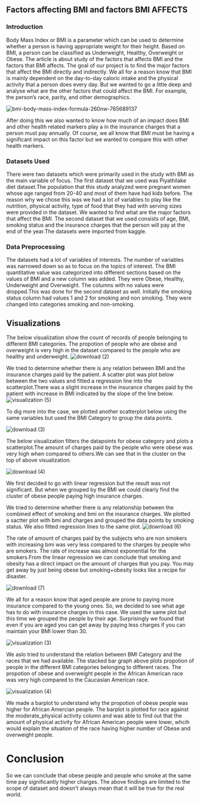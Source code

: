 

## Factors affecting BMI and factors BMI AFFECTS

### Introduction

Body Mass Index or BMI is a parameter which can be used to determine whether a person is having appropriate weight for their height. Based on BMI, a person can be classified as Underweight, Healthy, Overweight or Obese. The article is about study of  the factors that affects  BMI and the factors  that BMI affects. The goal of our project is to find the major factors that affect the BMI directly and indirectly. We all for a reason know that BMI is mainly dependent on the day-to-day caloric intake and the physical activity that a person does every day. But we wanted to go a little deep and analyse what are the other factors that could affect the BMI. For example, the person’s race, parity, and other demographics.

![bmi-body-mass-index-formula-260nw-765689137](https://user-images.githubusercontent.com/81614666/145690469-af9afed6-2202-425d-b524-db11651a3261.jpg)

After doing this we also wanted to know how much of an impact does BMI and other health related markers play a in the insurance charges that a person must pay annually. Of course, we all know that BMI must be having a significant impact on this factor but we wanted to compare this with other health markers.



### Datasets Used
There were two datasets which were primarily used in the study with  BMI as the main variable of focus. The first dataset that we used was Piyathilake diet dataset.The population that this study analyzed were pregnant women whose age ranged from 20-40 and most of them have had kids before. The reason why we chose this was we had a lot of variables to play like the nutrition, physical activity, type of food that they had with serving sizes were provided in the dataset. We wanted to find what are the major factors that affect the BMI.
The second dataset that we used consists of age, BMI, smoking status and the insurance charges that the person will pay at the end of the year.The datasets were imported from kaggle.



### Data Preprocessing
The datasets had a lot of variables of interests. The number of variables was narrowed down so as to focus on the topics of interest. The BMI quantitative value was categorized into different sections based on the values of BMI and a new column was added. They were Obese, Healthy, Underweight and Overweight. The columns with no values were dropped.This was done for the second dataset as well. Initially the smoking status column had values 1 and 2 for smoking and non smoking. They were changed into categories smoking and non-smoking.


## Visualizations
The below visualization show the count of records of people belonging to different BMI categories. The propotion of people who are obese and overweight is very high in the dataset compared to the people who are healthy and underweight.
![download (2)](https://user-images.githubusercontent.com/81614666/145688839-71b909fc-9d86-4d5e-ae40-3b79ac36ef90.png)

We tried to determine whether there is any relation between BMI and the insurance charges paid by the patient. A scatter plot was plot below between the two values and fitted a regression line into the scatterplot.There was a slight increase in the insurance charges paid by the patient with increase in BMI indicated by the slope of the line below.
![visualization (5)](https://user-images.githubusercontent.com/81614666/145688874-ce105ea5-5410-422d-bb44-99b0d8728109.png)


 To dig more into the case, we plotted another scatterplot below using the same variables but used the BMI Category to group the data points. 
 
 ![download (3)](https://user-images.githubusercontent.com/81614666/145689225-30ef5c0e-6a0c-4c72-aca9-965628e7e095.png)
 
The below visualization filters the datapoints for obese category and plots a scatterplot.The amount of charges paid by the people who were obese was very high when compared to others.We can see that in the cluster on the top of above visualization. 

 ![download (4)](https://user-images.githubusercontent.com/81614666/145688904-cec2a4ef-3385-4821-ae75-367d7cee04eb.png)
 
 We first decided to go with linear regression but the result was not significant. But when we grouped by the BMI we could clearly find the cluster of obese people paying high insurance charges.


 
 We tried to determine whether there is any relationship between the combined effect of smoking and bmi on the insurance charges. We plotted a sactter plot with bmi and charges and grouped the data points by smoking status. We also fitted regression lines to the same plot.
![download (6)](https://user-images.githubusercontent.com/81614666/145688936-799d6212-0768-4415-a037-5ff8192ded19.png)


 The  rate of amount of charges paid by the subjects who are non smokers with increasing bmi was very less compared to the charges by people who are smokers. The rate of increase was almost exponential for the smokers.From the linear regression we can conclude that smoking and obesity has a direct impact on the amount of charges that you pay. You may get away by just being obese but smoking+obesity looks like a recipe for disaster.
 
 ![download (7)](https://user-images.githubusercontent.com/81614666/145690714-31ddc9fd-f5e4-4243-9695-27d6a3137cde.png)
 
 We all for a reason know that aged people are prone to paying more insurance compared to the young ones. So, we decided to see what age has to do with insurance charges in this case. We used the same plot but this time we grouped the people by their age. Surprisingly we found that even if you are aged you can get away by paying less charges if you can maintain your BMI lower than 30. 

 



![visualization (3)](https://user-images.githubusercontent.com/81614666/145689002-eac0ae70-92c5-4238-8768-91b5c2053b9b.png)
 
 We aslo tried to understand the relation between BMI Category and the races that we had available. The stacked bar graph above plots propotion of people in the different  BMI categories belonging to different races. The propotion of obese and overweight people in the African American race was very high compared to the Caucasian American race.
 
 ![visualization (4)](https://user-images.githubusercontent.com/81614666/145689558-2d14499f-5c35-48bd-9ade-2ed8cadc0122.png)
 
 We made a barplot to understand why the propotion of obese people was higher for African Amercian people. The barplot is plotted for race against the moderate_physical activity column and was able to find out that the amount of physical activity for African American people were lower, whcih would explain the situation of the race having higher number of Obese and overweight people.
 
 
# Conclusion
So we can conclude that obese people and people who smoke at the same time pay significantly higher charges. The above findings are limited to the scope of dataset and doesn't always mean that it will be true for the real world. 
 




 







